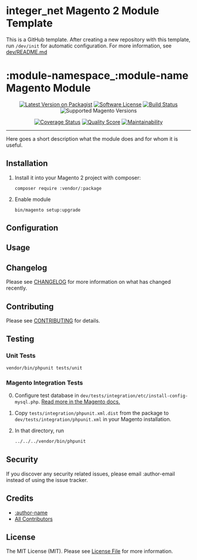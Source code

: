 # integer_net Magento 2 Module Template

This is a GitHub template. After creating a new repository with this template, run `/dev/init` for automatic configuration. For more information, see [dev/README.md](dev/README.md)

<!-- TEMPLATE -->

# :module-namespace_:module-name Magento Module
<div align="center">

[![Latest Version on Packagist][ico-version]][link-packagist]
[![Software License][ico-license]](LICENSE.md)
[![Build Status][ico-travis]][link-travis]
![Supported Magento Versions][ico-compatibility]

[![Coverage Status][ico-scrutinizer]][link-scrutinizer]
[![Quality Score][ico-code-quality]][link-code-quality]
[![Maintainability](ico-maintenability)](link-maintainability)
</div>

---

Here goes a short description what the module does and for whom it is useful. 

## Installation

1. Install it into your Magento 2 project with composer:
    ```
    composer require :vendor/:package
    ```

2. Enable module
    ```
    bin/magento setup:upgrade
    ```

## Configuration

## Usage

## Changelog

Please see [CHANGELOG](CHANGELOG.md) for more information on what has changed recently.

## Contributing

Please see [CONTRIBUTING](CONTRIBUTING.md) for details.

## Testing

### Unit Tests

```
vendor/bin/phpunit tests/unit
```

### Magento Integration Tests

0. Configure test database in `dev/tests/integration/etc/install-config-mysql.php`. [Read more in the Magento docs.](https://devdocs.magento.com/guides/v2.4/test/integration/integration_test_execution.html) 

1. Copy `tests/integration/phpunit.xml.dist` from the package to `dev/tests/integration/phpunit.xml` in your Magento installation.

2. In that directory, run
    ``` bash
    ../../../vendor/bin/phpunit
    ```


## Security

If you discover any security related issues, please email :author-email instead of using the issue tracker.

## Credits

- [:author-name][link-author]
- [All Contributors][link-contributors]

## License

The MIT License (MIT). Please see [License File](LICENSE) for more information.

[ico-version]: https://img.shields.io/packagist/v/:vendor/:package.svg?style=flat-square
[ico-license]: https://img.shields.io/badge/license-MIT-brightgreen.svg?style=flat-square
[ico-travis]: https://img.shields.io/travis/:vendor/:package/master.svg?style=flat-square
[ico-scrutinizer]: https://img.shields.io/scrutinizer/coverage/g/:vendor/:package?style=flat-square
[ico-code-quality]: https://img.shields.io/scrutinizer/g/:vendor/:package.svg?style=flat-square
[ico-maintainability]: https://img.shields.io/codeclimate/maintainability/:vendor/:package?style=flat-square
[ico-compatibility]: https://img.shields.io/badge/magento-2.3%20|%202.4-brightgreen.svg?logo=magento&longCache=true&style=flat-square

[link-packagist]: https://packagist.org/packages/:vendor/:package
[link-travis]: https://travis-ci.org/:vendor/:package
[link-scrutinizer]: https://scrutinizer-ci.com/g/:vendor/:package/code-structure
[link-code-quality]: https://scrutinizer-ci.com/g/:vendor/:package
[link-maintainability]: https://codeclimate.com/github/:vendor/:package
[link-author]: https://github.com/:author-github
[link-contributors]: ../../contributors
